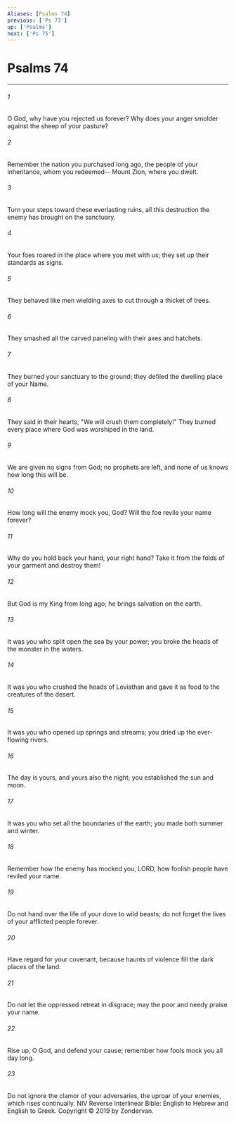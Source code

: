 ```yaml
---
Aliases: [Psalms 74]
previous: ['Ps 73']
up: ['Psalms']
next: ['Ps 75']
---
```

# Psalms 74

***


###### 1 
O God, why have you rejected us forever? Why does your anger smolder against the sheep of your pasture? 

###### 2 
Remember the nation you purchased long ago, the people of your inheritance, whom you redeemed-- Mount Zion, where you dwelt. 

###### 3 
Turn your steps toward these everlasting ruins, all this destruction the enemy has brought on the sanctuary. 

###### 4 
Your foes roared in the place where you met with us; they set up their standards as signs. 

###### 5 
They behaved like men wielding axes to cut through a thicket of trees. 

###### 6 
They smashed all the carved paneling with their axes and hatchets. 

###### 7 
They burned your sanctuary to the ground; they defiled the dwelling place of your Name. 

###### 8 
They said in their hearts, "We will crush them completely!" They burned every place where God was worshiped in the land. 

###### 9 
We are given no signs from God; no prophets are left, and none of us knows how long this will be. 

###### 10 
How long will the enemy mock you, God? Will the foe revile your name forever? 

###### 11 
Why do you hold back your hand, your right hand? Take it from the folds of your garment and destroy them! 

###### 12 
But God is my King from long ago; he brings salvation on the earth. 

###### 13 
It was you who split open the sea by your power; you broke the heads of the monster in the waters. 

###### 14 
It was you who crushed the heads of Leviathan and gave it as food to the creatures of the desert. 

###### 15 
It was you who opened up springs and streams; you dried up the ever-flowing rivers. 

###### 16 
The day is yours, and yours also the night; you established the sun and moon. 

###### 17 
It was you who set all the boundaries of the earth; you made both summer and winter. 

###### 18 
Remember how the enemy has mocked you, LORD, how foolish people have reviled your name. 

###### 19 
Do not hand over the life of your dove to wild beasts; do not forget the lives of your afflicted people forever. 

###### 20 
Have regard for your covenant, because haunts of violence fill the dark places of the land. 

###### 21 
Do not let the oppressed retreat in disgrace; may the poor and needy praise your name. 

###### 22 
Rise up, O God, and defend your cause; remember how fools mock you all day long. 

###### 23 
Do not ignore the clamor of your adversaries, the uproar of your enemies, which rises continually. NIV Reverse Interlinear Bible: English to Hebrew and English to Greek. Copyright © 2019 by Zondervan.
